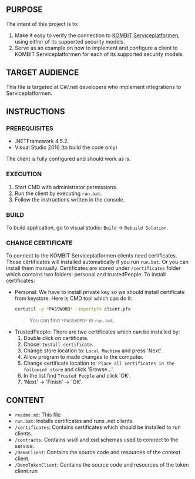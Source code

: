 ## PURPOSE

The intent of this project is to:
1. Make it easy to verify the connection to [KOMBIT Serviceplatformen](https://www.serviceplatformen.dk), using either of its supported security models.
2. Serve as an example on how to implement and configure a client to KOMBIT Serviceplatformen for each of its supported
   security models.

## TARGET AUDIENCE

This file is targeted at C#/.net developers who implement integrations to Serviceplatformen.

## INSTRUCTIONS

### PREREQUISITES

* .NETFramework 4.5.2.
* Visual Studio 2016 (to build the code only)

The client is fully configured and should work as is.

### EXECUTION

1. Start CMD with administrator permissions.
2. Run the client by executing `run.bat`.
3. Follow the instructions written in the console.


### BUILD

To build application, go to visual studio: `Build` -> `Rebuild Solution`.

### CHANGE CERTIFICATE

To connect to the KOMBIT Serviceplatformen clients need certificates. Those certificates will installed automatically if you run `run.bat`.
Or you can install them manually. Certificates are stored under `/certificates` folder which contains two folders: personal and trustedPeople.
To install certificates:
- Personal: We have to install private key so we should install certificate from keystore. Here is CMD tool which can do it:
    ```bash
    certutil -p *PASSWORD* -importpfx client.pfx
    ```
    > You can find `*PASSWORD*` in `run.bat`. 
- TrustedPeople: There are two certificates which can be installed by:
    1. Double click on certificate.
    2. Chose: `Install certificate`.
    3. Change store location to: `Local Machine` and press 'Next'.
    4. Allow program to made changes to the computer.
    5. Change certificate location to: `Place all certificates in the followinf store` and click 'Browse...'.
    6. In the list find `Trusted People` and click 'OK'.
    7. 'Next' -> 'Finish' -> 'OK'.

## CONTENT

* `readme.md`: This file
* `run.bat`: Installs certificates and runs .net clients.
* `/certificates`: Contains certificates which should be installed to run clients.
* `/contracts`: Contains wsdl and xsd schemas used to connect to the service.
* `/DemoClient`: Contains the source code and resources of the context client.
* `/DemoTokenClient`: Contains the source code and resources of the token client.run